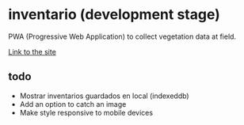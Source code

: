 # inventario (development stage)
PWA (Progressive Web Application) to collect vegetation data at field.

[Link to the site](https://cristianics.github.io/inventario/)

## todo

- Mostrar inventarios guardados en local (indexeddb)
- Add an option to catch an image
- Make style responsive to mobile devices